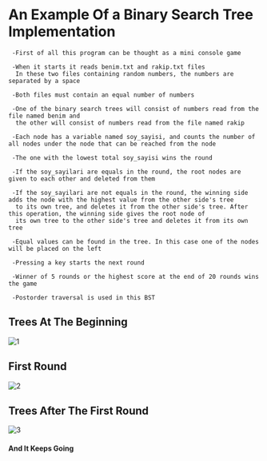 # An Example Of a Binary Search Tree Implementation

     -First of all this program can be thought as a mini console game
     
     -When it starts it reads benim.txt and rakip.txt files 
      In these two files containing random numbers, the numbers are separated by a space
      
     -Both files must contain an equal number of numbers
      
     -One of the binary search trees will consist of numbers read from the file named benim and
      the other will consist of numbers read from the file named rakip
     
     -Each node has a variable named soy_sayisi, and counts the number of all nodes under the node that can be reached from the node
     
     -The one with the lowest total soy_sayisi wins the round
     
     -If the soy_sayilari are equals in the round, the root nodes are given to each other and deleted from them
     
     -If the soy_sayilari are not equals in the round, the winning side adds the node with the highest value from the other side's tree
      to its own tree, and deletes it from the other side's tree. After this operation, the winning side gives the root node of
      its own tree to the other side's tree and deletes it from its own tree
      
     -Equal values can be found in the tree. In this case one of the nodes will be placed on the left
     
     -Pressing a key starts the next round
     
     -Winner of 5 rounds or the highest score at the end of 20 rounds wins the game
      
     -Postorder traversal is used in this BST  
     
     


## Trees At The Beginning
     
![1](https://user-images.githubusercontent.com/72643454/194718586-3ef5d77e-8ec1-4300-ba3c-3cd28cd1d9e1.png)



## First Round

![2](https://user-images.githubusercontent.com/72643454/194718703-b6b41f8e-bb3a-4ab4-b171-4865d76949c7.png)  
  
  


## Trees After The First Round

![3](https://user-images.githubusercontent.com/72643454/194718714-603e9e44-d299-4eb9-a85f-1cb3bde81310.png)

#### And It Keeps Going
